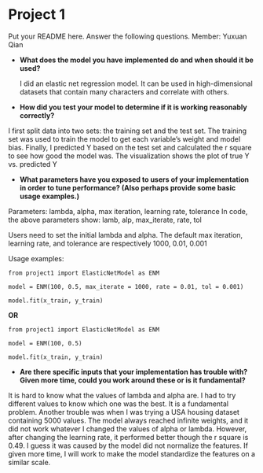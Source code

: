 # Project 1 

Put your README here. Answer the following questions.
Member: Yuxuan Qian
* __What does the model you have implemented do and when should it be used?__

  I did an elastic net regression model. It can be used in high-dimensional datasets that contain many characters and correlate with others.  
  
* __How did you test your model to determine if it is working reasonably correctly?__

I first split data into two sets: the training set and the test set.  The training set was used to train the model to get each variable’s weight and model bias. Finally, I predicted Y based on the test set and calculated the r square to see how good the model was.  The visualization shows the plot of true Y vs. predicted Y
  
* __What parameters have you exposed to users of your implementation in order to tune performance? (Also perhaps provide some basic usage examples.)__

Parameters: lambda, alpha, max iteration, learning rate, tolerance
In code, the above parameters show: lamb, alp, max_iterate, rate, tol

Users need to set the initial lambda and alpha. The default max iteration, learning rate, and tolerance are respectively 1000, 0.01, 0.001

Usage examples:
```
from project1 import ElasticNetModel as ENM

model = ENM(100, 0.5, max_iterate = 1000, rate = 0.01, tol = 0.001)

model.fit(x_train, y_train)
```

__OR__

```
from project1 import ElasticNetModel as ENM

model = ENM(100, 0.5)

model.fit(x_train, y_train)
```


* __Are there specific inputs that your implementation has trouble with? Given more time, could you work around these or is it fundamental?__

It is hard to know what the values of lambda and alpha are. I had to try different values to know which one was the best. It is a fundamental problem. Another trouble was when I was trying a USA housing dataset containing 5000 values. The model always reached infinite weights, and it did not work whatever I changed the values of alpha or lambda. However, after changing the learning rate, it performed better though the r square is 0.49. I guess it was caused by the model did not normalize the features. If given more time, I will work to make the model standardize the features on a similar scale. 
